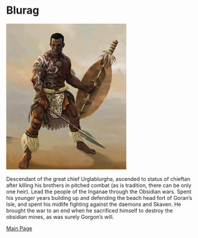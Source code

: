 # Blurag
![BR](Blurag.png)

Descendant of the great chief Urglablurgha, ascended to status of chieftan after killing his brothers in pitched combat (as is tradition, there can be only one heir). 
Lead the people of the Inganae through the Obsidian wars. 
Spent his younger years building up and defending the beach head fort of Goran’s Isle, and spent his midlife fighting against the daemons and Skaven. 
He brought the war to an end when he sacrificed himself to destroy the obsidian mines, as was surely Gorgon’s will.

[Main Page](README.md)
